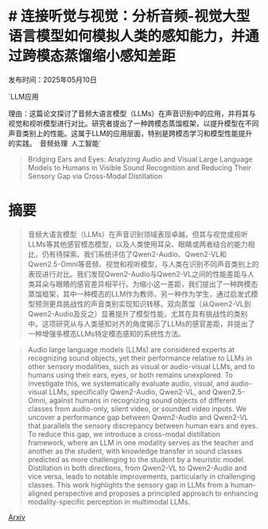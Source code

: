 # # 连接听觉与视觉：分析音频-视觉大型语言模型如何模拟人类的感知能力，并通过跨模态蒸馏缩小感知差距

发布时间：2025年05月10日

`LLM应用

理由：这篇论文探讨了音频大语言模型（LLMs）在声音识别中的应用，并将其与视觉和视听模型进行对比。研究者提出了一种跨模态蒸馏框架，以提升模型在不同声音类别上的性能。这属于LLM的应用层面，特别是跨模态学习和模型性能提升的实践。` `音频处理` `人工智能`

> Bridging Ears and Eyes: Analyzing Audio and Visual Large Language Models to Humans in Visible Sound Recognition and Reducing Their Sensory Gap via Cross-Modal Distillation

# 摘要

> 音频大语言模型（LLMs）在声音识别领域表现卓越，但其与视觉或视听LLMs等其他感官模态模型，以及人类使用耳朵、眼睛或两者结合的能力相比，仍有待探索。我们系统评估了Qwen2-Audio、Qwen2-VL和Qwen2.5-Omni等音频、视觉和视听模型，与人类在识别不同声音类别上的表现进行对比。我们发现Qwen2-Audio与Qwen2-VL之间的性能差距与人类耳朵与眼睛的感官差异相平行。为缩小这一差距，我们提出了一种跨模态蒸馏框架，其中一种模态的LLM作为教师，另一种作为学生，通过启发式模型预测更具挑战性的声音类别实现知识转移。双向蒸馏（从Qwen2-VL到Qwen2-Audio及反之）显著提升了模型性能，尤其在具有挑战性的类别中。这项研究从与人类感知对齐的角度揭示了LLMs的感官差距，并提出了一种增强多模态LLMs特定模态感知的系统性方法。

> Audio large language models (LLMs) are considered experts at recognizing sound objects, yet their performance relative to LLMs in other sensory modalities, such as visual or audio-visual LLMs, and to humans using their ears, eyes, or both remains unexplored. To investigate this, we systematically evaluate audio, visual, and audio-visual LLMs, specifically Qwen2-Audio, Qwen2-VL, and Qwen2.5-Omni, against humans in recognizing sound objects of different classes from audio-only, silent video, or sounded video inputs. We uncover a performance gap between Qwen2-Audio and Qwen2-VL that parallels the sensory discrepancy between human ears and eyes. To reduce this gap, we introduce a cross-modal distillation framework, where an LLM in one modality serves as the teacher and another as the student, with knowledge transfer in sound classes predicted as more challenging to the student by a heuristic model. Distillation in both directions, from Qwen2-VL to Qwen2-Audio and vice versa, leads to notable improvements, particularly in challenging classes. This work highlights the sensory gap in LLMs from a human-aligned perspective and proposes a principled approach to enhancing modality-specific perception in multimodal LLMs.

[Arxiv](https://arxiv.org/abs/2505.06803)